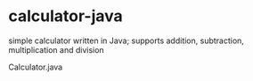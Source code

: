 # calculator-java
simple calculator written in Java; supports addition, subtraction, multiplication and division

Calculator.java
